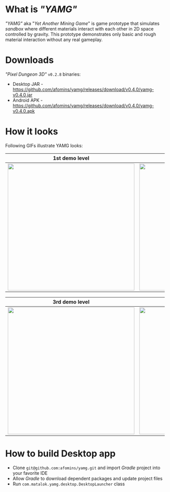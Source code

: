 # What is *"YAMG"*
*"YAMG"* aka "*Yet Another Mining Game*" is game prototype that simulates *sandbox* where different materials interact with each other in 2D space controlled by gravity. This prototype demonstrates only basic and rough material interaction without any real gameplay.

# Downloads
*"Pixel Dungeon 3D"* `v0.2.8` binaries:
 * Desktop JAR - https://github.com/afomins/yamg/releases/download/v0.4.0/yamg-v0.4.0.jar
 * Android APK - https://github.com/afomins/yamg/releases/download/v0.4.0/yamg-v0.4.0.apk
 
# How it looks
Following GIFs illustrate YAMG looks:

| 1st demo level | 2nd demo level |
| --|--|
| <img src="https://github.com/afomins/yamg/blob/master/android/assets-raw/yamg_000.gif" width="400"> | <img src="https://github.com/afomins/yamg/blob/master/android/assets-raw/yamg_001.gif" width="400"> |

| 3rd demo level | GUI & Load screen |
| --|--|
| <img src="https://github.com/afomins/yamg/blob/master/android/assets-raw/yamg_002.gif" width="400"> | <img src="https://github.com/afomins/yamg/blob/master/android/assets-raw/yamg_003.gif" width="400"> |

# How to build Desktop app
 * Clone `git@github.com:afomins/yamg.git` and import *Gradle* project into your favorite IDE
 * Allow *Gradle* to download dependent packages and update project files
 * Run `com.matalok.yamg.desktop.DesktopLauncher` class

